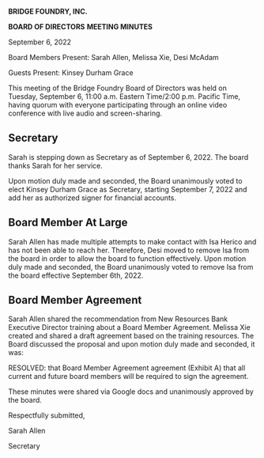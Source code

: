**BRIDGE FOUNDRY, INC.**

**BOARD OF DIRECTORS**
**MEETING MINUTES**

September 6, 2022

Board Members Present: Sarah Allen, Melissa Xie, Desi McAdam

Guests Present: Kinsey Durham Grace

This meeting of the Bridge Foundry Board of Directors was held on Tuesday, September 6, 11:00 a.m. Eastern Time/2:00 p.m. Pacific Time, having quorum with everyone participating through an online video conference with live audio and screen-sharing.

## Secretary

Sarah is stepping down as Secretary as of September 6, 2022. The board thanks Sarah for her service.

Upon motion duly made and seconded, the Board unanimously voted to elect Kinsey Durham Grace as Secretary, starting September 7, 2022 and add her as authorized signer for financial accounts.

## Board Member At Large

Sarah Allen has made multiple attempts to make contact with Isa Herico and has not been able to reach her. Therefore, Desi moved to remove Isa from the board in order to allow the board to function effectively. Upon motion duly made and seconded, the Board unanimously voted to remove Isa from the board effective September 6th, 2022.

## Board Member Agreement

Sarah Allen shared the recommendation from New Resources Bank Executive Director training about a Board Member Agreement. Melissa Xie created and shared a draft agreement based on the training resources. The Board discussed the proposal and upon motion duly made and seconded, it was:

RESOLVED: that Board Member Agreement agreement (Exhibit A) that all current and future board members will  be required to sign the agreement.

These minutes were shared via Google docs and unanimously approved by the board.

Respectfully submitted,

Sarah Allen

Secretary
